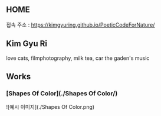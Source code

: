 ##  HOME
접속 주소 : https://kimgyuring.github.io/PoeticCodeForNature/

## Kim Gyu Ri
love cats, filmphotography, milk tea, car the gaden's music

## Works
### [Shapes Of Color](./Shapes Of Color/)
![예시 이미지](./Shapes Of Color.png)
